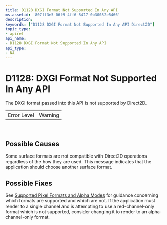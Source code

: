 ```yaml
---
title: D1128 DXGI Format Not Supported In Any API
ms.assetid: '807ff3e5-06f9-4ff6-8417-0b30082e5466'
description: 
keywords: ["D1128 DXGI Format Not Supported In Any API Direct2D"]
topic_type:
- apiref
api_name:
- D1128 DXGI Format Not Supported In Any API
api_type:
- NA
---
```


# D1128: DXGI Format Not Supported In Any API

The DXGI format passed into this API is not supported by Direct2D.



|             |         |
|-------------|---------|
| Error Level | Warning |



 

## Possible Causes

Some surface formats are not compatible with Direct2D operations regardless of the how they are used. This message indicates that the application should choose another surface format.

## Possible Fixes

See [Supported Pixel Formats and Alpha Modes](supported-pixel-formats-and-alpha-modes.md) for guidance concerning which formats are supported and which are not. If the application must render to a single channel and is attempting to use a red-channel-only format which is not supported, consider changing it to render to an alpha-channel-only format.

 

 





